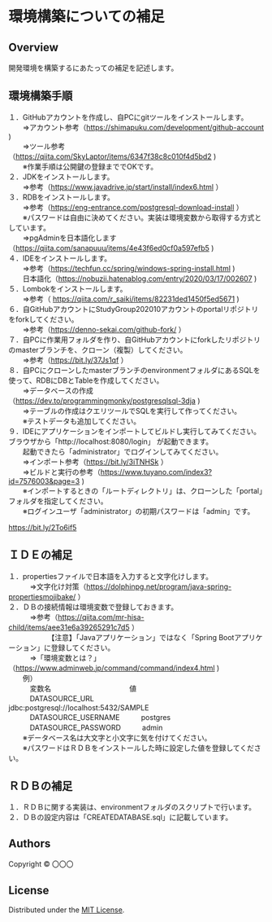 環境構築についての補足
======================

## Overview  
開発環境を構築するにあたっての補足を記述します。

環境構築手順
-------
１．GitHubアカウントを作成し、自PCにgitツールをインストールします。  
　　⇒アカウント参考（https://shimapuku.com/development/github-account )  
　　⇒ツール参考（https://qiita.com/SkyLaptor/items/6347f38c8c010f4d5bd2  )  
　　※作業手順は公開鍵の登録まででOKです。  
２．JDKをインストールします。  
　　⇒参考（https://www.javadrive.jp/start/install/index6.html ）  
３．RDBをインストールします。  
　　⇒参考（https://eng-entrance.com/postgresql-download-install ）  
  　　※パスワードは自由に決めてください。実装は環境変数から取得する方式としています。  
　　⇒pgAdminを日本語化します（https://qiita.com/sanapuuu/items/4e43f6ed0cf0a597efb5 )  
４．IDEをインストールします。  
　　⇒参考（https://techfun.cc/spring/windows-spring-install.html  )  
  　　日本語化（https://nobuzii.hatenablog.com/entry/2020/03/17/002607 )  
５．Lombokをインストールします。  
　　⇒参考（ https://qiita.com/r_saiki/items/82231ded1450f5ed5671 )  
６．自GitHubアカウントにStudyGroup202010アカウントのportalリポジトリをforkしてください。  
　　⇒参考（https://denno-sekai.com/github-fork/ ）  
７．自PCに作業用フォルダを作り、自GitHubアカウントにforkしたリポジトリのmasterブランチを、クローン（複製）してください。  
　　⇒参考（https://bit.ly/37Js1qf ）  
８．自PCにクローンしたmasterブランチのenvironmentフォルダにあるSQLを使って、RDBにDBとTableを作成してください。  
　　⇒データベースの作成（https://dev.to/programmingmonky/postgresqlsql-3dja )  
　　⇒テーブルの作成はクエリツールでSQLを実行して作ってください。  
　　※テストデータも追加してください。  
９．IDEにアプリケーションをインポートしてビルドし実行してみてください。ブラウザから「http://localhost:8080/login」 が起動できます。  
　　起動できたら「administrator」でログインしてみてください。  
　　⇒インポート参考（https://bit.ly/3iTNHSk ）  
　　⇒ビルドと実行の参考（https://www.tuyano.com/index3?id=7576003&page=3 )  
　　※インポートするときの「ルートディレクトリ」は、クローンした「portal」フォルダを指定してください。  
　　※ログインユーザ「administrator」の初期パスワードは「admin」です。  
  
  
https://bit.ly/2To6if5


ＩＤＥの補足
-------
１．propertiesファイルで日本語を入力すると文字化けします。  
　　　⇒文字化け対策（https://dolphinpg.net/program/java-spring-propertiesmojibake/ ）  
２．ＤＢの接続情報は環境変数で登録しておきます。  
　　　⇒参考（https://qiita.com/mr-hisa-child/items/aee31e6a39265291c7d5 ）  
　　　　　　【注意】「Javaアプリケーション」ではなく「Spring Bootアプリケーション」に登録してください。  
　　　⇒「環境変数とは？」　（https://www.adminweb.jp/command/command/index4.html )  
　　例）  
　　　変数名　　　　　　　　　　　値  
　　　DATASOURCE_URL　　　　　　 jdbc:postgresql://localhost:5432/SAMPLE  
　　　DATASOURCE_USERNAME　　　postgres  
　　　DATASOURCE_PASSWORD　　　admin  
　　※データベース名は大文字と小文字に気を付けてください。  
　　※パスワードはＲＤＢをインストールした時に設定した値を登録してください。  

ＲＤＢの補足
-------
１．ＲＤＢに関する実装は、environmentフォルダのスクリプトで行います。  
２．ＤＢの設定内容は「CREATEDATABASE.sql」に記載しています。  


Authors
----------
Copyright &copy; 〇〇〇
  
License
----------
Distributed under the [MIT License][mit].
 
[MIT]: http://www.opensource.org/licenses/mit-license.php
